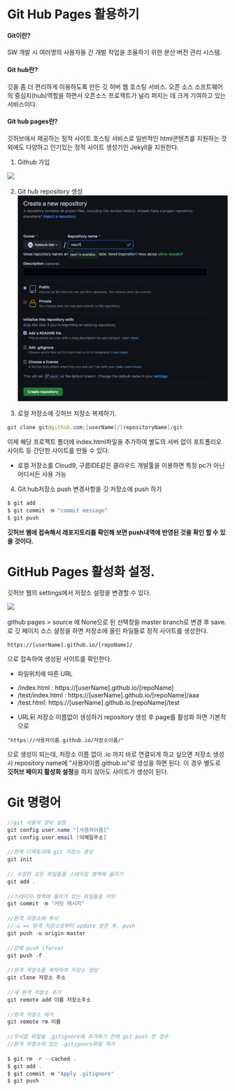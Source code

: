 # Git Hub Pages 활용하기

<h4> Git이란? </h4>
 SW 개발 시 여러명의 사용자들 간 개발 작업을 조율하기 위한 분산 버전 관리 시스템.

<h4> Git hub란? </h4>
깃을 좀 더 편리하게 이용하도록 만든 깃 허버 웹 호스팅 서비스.
오픈 소스 소프트웨어의 중심지(hub)역할을 하면서 오픈소스 프로젝트가 널리 퍼지는 데 크게 기여하고 있는 서비스이다.

<h4> Git hub pages란?</h4>
깃허브에서 제공하는 정적 사이트 호스팅 서비스로 일반적인 html콘텐츠를 지원하는 것 외에도 다양하고 인기있는 정적 사이트 생성기인 Jekyll을 지원한다.

1. Github 가입
<img src="https://wepplication.github.io/images/post/2018/10/github-pages/github-signup.png">

2. Git hub repository 생성
![그림](/assets/img/blog/newreop.png)


3. 로컬 저장소에 깃허브 저장소 복제하기.
~~~java
git clone git@github.com:[userName]/[repositoryName]/git
~~~
이제 해당 프로젝트 폴더에 index.html파일을 추가하여 별도의 서버 없이 포트폴리오 사이트 등 간단한 사이트를 만들 수 있다.

* 로컬 저장소를 Cloud9, 구름IDE같은 클라우드 개발툴을 이용하면 특정 pc가 아닌 어디서든 사용 가능

4. Git hub저장소 push
변경사항을 깃 저장소에 push 하기
~~~java
$ git add .
$ git commit -m "commit message"
$ git push
~~~
**깃허브 웹에 접속해서 레포지토리를 확인해 보면 push내역에 반영된 것을 확인 할 수 있을 것이다.**

# GitHub Pages 활성화 설정.
깃허브 웹의 settings에서 저장소 설정을 변경할 수 있다.

<img src = "https://wepplication.github.io/images/post/2018/10/github-pages/github-pagesetting.png"/>

github pages > source 에 None으로 된 선택창을 master branch로 변경 후 save.
로 깃 페이지 소스 설정을 하면 저장소에 올린 파일들로 정적 사이트를 생성한다.
~~~
https://[userName].github.io/[repoName]/
~~~
으로 접속하여 생성된 사이트를 확인한다.

* 파일위치에 따른 URL
+ /index.html  : https://[userName].github.io/[repoName]
+ /test/index.html : https://[userName].github.io/[repoName]/aaa
+ /test.html: https://[userName].github.io.[repoName]/test

* URL뒤 저장소 이름없이 생성하기
repository 생성 후 page를 활성화 하면 기본적으로
~~~
"https://사용자이름.github.io/저장소이름/"
~~~
으로 생성이 되는데, 저장소 이름 없이 .io 까지 바로 연결되게 하고 싶으면 저장소 생성시 repository name에 "사용자이름.github.io"로 생성을 하면 된다.
이 경우 별도로 **깃허브 페이지 활성화 설정**을 하지 않아도 사이트가 생성이 된다.

# Git 명령어
~~~java
//git 사용자 정보 설정
git config user.name "[사용자이름]"
git config user.email [이메일주소]

//현재 디렉토리에 git 저장소 생성
git init

// 수정한 모든 파일들을 스테이징 영역에 올리기
git add .

//스테이지 영역에 올라가 있는 파일들을 커밋
git commit -m "커밋 메시지"

//원격 저장소에 푸시
//-u == 원격 저장소로부터 update 받은 후, push
git push -u origin master

//강제 push (force)
git push -f

//원격 저장소를 복제하여 저장소 생성
git clone 저장소 주소

//새 원격 저장소 추가
git remote add 이름 저장소주소

//원격 저장소 제거
git remote rm 이름

//무시할 파일을 .gitignore에 추가하기 전에 git push 한 경우
//원격 저장소에 있는 .gitignore파일 제거

$ git rm -r --cached .
$ git add .
$ git commit -m "Apply .gitignore"
$ git push
~~~
